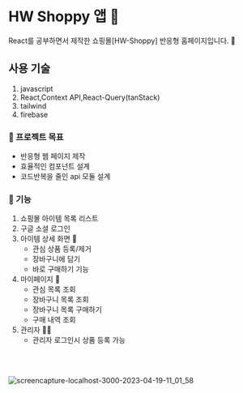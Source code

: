 # HW Shoppy 앱 👗

React를 공부하면서 제작한 쇼핑몰[HW-Shoppy] 반응형 홈페이지입니다. 🙌

## 사용 기술 

1. javascript 
2. React,Context API,React-Query(tanStack)
4. tailwind
5. firebase 


### 📌 프로젝트 목표 

- 반응형 웹 페이지 제작 
- 효율적인 컴포넌트 설계 
- 코드반복을 줄인 api 모듈 설계

### 📌 기능

1. 쇼핑몰 아이템 목록 리스트 
2. 구글 소셜 로그인
3. 아이템 상세 화면 👗
    - 관심 상품 등록/제거 
    - 장바구니에 담기
    - 바로 구매하기 기능 
4. 마이페이지 👜
    - 관심 목록 조회
    - 장바구니 목록 조회
    - 장바구니 목록 구매하기
    - 구매 내역 조회 
5. 관리자 👩‍🎤
    - 관리자 로그인시 상품 등록 가능 
<br>
<br>


![screencapture-localhost-3000-2023-04-19-11_01_58](https://user-images.githubusercontent.com/50330312/232947373-dcad0c0c-c402-4b6a-b58b-16ed58c90600.png)


